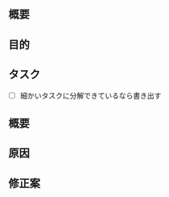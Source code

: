 <!-- 要望のテンプレート -->
## 概要
## 目的
## タスク
- [ ] 細かいタスクに分解できているなら書き出す

<!-- 不具合のテンプレート -->
## 概要
## 原因
## 修正案
